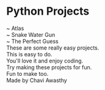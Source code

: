 # Python Projects
~ Atlas<br>
~ Snake Water Gun<br>
~ The Perfect Guess<br>
These are some really easy projects.<br>
This is easy to do.<br>
You'll love it and enjoy coding.<br>
Try making these projects for fun.<br>
Fun to make too.<br>
Made by Chavi Awasthy
